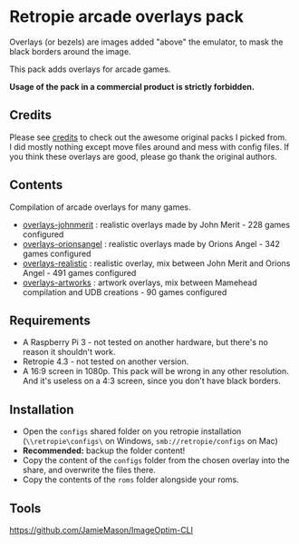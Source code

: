 # Retropie arcade overlays pack

Overlays (or bezels) are images added "above" the emulator, to mask the black borders around the image.

This pack adds overlays for arcade games.

**Usage of the pack in a commercial product is strictly forbidden.**

## Credits

Please see [credits](CREDITS.md) to check out the awesome original packs I picked from.  
I did mostly nothing except move files around and mess with config files. If you think these overlays are good, please go thank the original authors.

## Contents

Compilation of arcade overlays for many games.

- [overlays-johnmerit](overlays-johnmerit/) : realistic overlays made by John Merit - 228 games configured
- [overlays-orionsangel](overlays-orionsangel/) : realistic overlays made by Orions Angel - 342 games configured
- [overlays-realistic](overlays-realistic/) : realistic overlay, mix between John Merit and Orions Angel - 491 games configured
- [overlays-artworks](overlays-artworks/) : artwork overlays, mix between Mamehead compilation and UDB creations - 90 games configured

## Requirements

- A Raspberry Pi 3 - not tested on another hardware, but there's no reason it shouldn't work.
- Retropie 4.3 - not tested on another version.
- A 16:9 screen in 1080p. This pack will be wrong in any other resolution. And it's useless on a 4:3 screen, since you don't have black borders.

## Installation

- Open the `configs` shared folder on you retropie installation (`\\retropie\configs\` on Windows, `smb://retropie/configs` on Mac)
- **Recommended:** backup the folder content!
- Copy the content of the `configs` folder from the chosen overlay into the share, and overwrite the files there.
- Copy the contents of the `roms` folder alongside your roms.

## Tools

https://github.com/JamieMason/ImageOptim-CLI